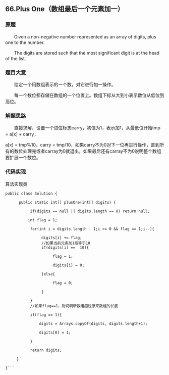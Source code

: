 ## 66.Plus One（数组最后一个元素加一）

### 原题

　　Given a non-negative number represented as an array of digits, plus one to the number.

　　The digits are stored such that the most significant digit is at the head of the list.

### 题目大意

　　给定一个用数组表示的一个数，对它进行加一操作。

　　每一个数位都存储在数组的一个位置上。数组下标从大到小表示数位从低位到高位。

### 解题思路

　　直接求解，设置一个进位标志carry，初值为1，表示加1，从最低位开始tmp = a[x] + carry，

a[x] = tmp%10，carry = tmp/10，如果carry不为0对下一位再进行操作，直到所有的数位处理完或者carray为0就退出，如果最后还有carray不为0说明整个数组要扩展一个数位。

### 代码实现

算法实现类
```
public class Solution {

      public static int[] plusOne(int[] digits) {

           if(digits == null || digits.length == 0) return null;

          int flag = 1;

           for(int i = digits.length - 1;i >= 0 && flag == 1;i--){

                digits[i] += flag;
				//如果当前元素加1后等于10
                if(digits[i] ==  10){

                     flag = 1;

                     digits[i] = 0;

                }else{

                     flag = 0;

                }

           }
           //如果flag==1，则说明新数组超过原来数组的长度

           if(flag == 1){

               digits = Arrays.copyOf(digits, digits.length+1);

               digits[0] = 1;

           }

           return digits;

     }

}```